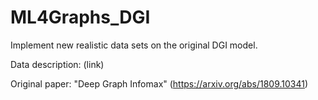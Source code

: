 # ML4Graphs_DGI
Implement new realistic data sets on the original DGI model.

Data description: (link)

Original paper: "Deep Graph Infomax" (https://arxiv.org/abs/1809.10341)
